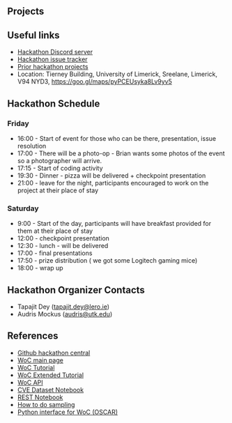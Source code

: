 ## Projects



## Useful links

- [Hackathon Discord server](https://discord.gg/22mSc842Wb)
- [Hackathon issue tracker](https://github.com/woc-hack/hackathon-lero-2022/issues)
- [Prior hackathon projects](https://github.com/woc-hack/hackathon-lero-2022/blob/main/prior_projects.md)
- Location: Tierney Building, University of Limerick, Sreelane, Limerick, V94 NYD3, <https://goo.gl/maps/pyPCEUsyka8Lv9yv5>

## Hackathon Schedule

### Friday

- 16:00 - Start of event for those who can be there, presentation, issue resolution 
- 17:00 - There will be a photo-op - Brian wants some photos of the event so a photographer will arrive.
- 17:15 - Start of coding activity 
- 19:30 - Dinner - pizza will be delivered + checkpoint presentation
- 21:00 - leave for the night, participants encouraged to work on the project at their place of stay

### Saturday 
- 9:00 - Start of the day, participants will have breakfast provided for them at their place of stay
- 12:00 - checkpoint presentation 
- 12:30 - lunch - will be delivered 
- 17:00 - final presentations
- 17:50 - prize distribution ( we got some Logitech gaming mice)
- 18:00 - wrap up 


## Hackathon Organizer Contacts
* Tapajit Dey (tapajit.dey@lero.ie)
* Audris Mockus (audris@utk.edu)

## References

- [Github hackathon central](https://github.com/woc-hack)
- [WoC main page](https://worldofcode.org/)
- [WoC Tutorial](https://docs.google.com/presentation/d/1dVHn1wu6QNKUGtmbu91dAdD0MZLEEtUh9RjMuruirSY/edit?usp=sharing)
- [WoC Extended Tutorial](https://github.com/woc-hack/tutorial/blob/master/README.md)
- [WoC API](https://bitbucket.org/swsc/lookup/src/master/README.md)
- [CVE Dataset Notebook](https://github.com/woc-hack/hackathon-pittsburgh-2022/blob/main/CVEJupyter.ipynb)
- [REST Notebook](https://github.com/woc-hack/hackathon-pittsburgh-2022/blob/main/RESTJupyter.ipynb)
- [How to do sampling](https://github.com/woc-hack/hackathon-pittsburgh-2022/blob/main/sampling-resource.md)
- [Python interface for WoC (OSCAR)](https://github.com/ssc-oscar/oscar.py)
